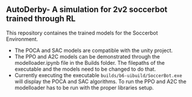 ## AutoDerby- A simulation for 2v2 soccerbot trained through RL
This repository containes the trained models for the Soccerbot Environment. 
- The POCA and SAC models are compatible with the unity project.
- The PPO and A2C models can be demonstrated through the modelloader.ipynb file in the Builds folder. The filepaths of the executable and the models need to be changed to do that.
- Currently executing the executable  `builds/b6-uibuild/SoccerBot.exe` will display the POCA and SAC algorithms. To run the PPO and A2C the modelloader has to be run with the proper libraries setup. 